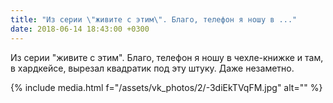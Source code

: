 ```yaml
---
title: "Из серии \"живите с этим\". Благо, телефон я ношу в ..."
date: 2018-06-14 18:43:00 +0300
---
```


Из серии "живите с этим". Благо, телефон я ношу в чехле-книжке и там, в хардкейсе, вырезал квадратик под эту штуку. Даже незаметно.

{% include media.html f="/assets/vk_photos/2/-3diEkTVqFM.jpg" alt="" %}
